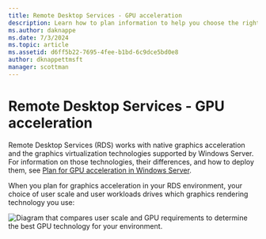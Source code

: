 ```yaml
---
title: Remote Desktop Services - GPU acceleration
description: Learn how to plan information to help you choose the right graphics virtualization option for your RDS deployment.
ms.author: daknappe
ms.date: 7/3/2024
ms.topic: article
ms.assetid: d6ff5b22-7695-4fee-b1bd-6c9dce5bd0e8
author: dknappettmsft
manager: scottman
---
```

# Remote Desktop Services - GPU acceleration

Remote Desktop Services (RDS) works with native graphics acceleration and the graphics virtualization technologies supported by Windows Server. For information on those technologies, their differences, and how to deploy them, see [Plan for GPU acceleration in Windows Server](../../virtualization/hyper-v/plan/plan-for-gpu-acceleration-in-windows-server.md).

When you plan for graphics acceleration in your RDS environment, your choice of user scale and user workloads drives which graphics rendering technology you use:

![Diagram that compares user scale and GPU requirements to determine the best GPU technology for your environment.](media/rds-gpu.png)
